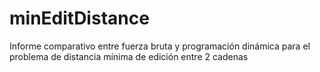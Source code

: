 # minEditDistance
Informe comparativo entre fuerza bruta y programación dinámica para el problema de distancia mínima de edición entre 2 cadenas
